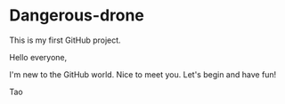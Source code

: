 # Dangerous-drone
This is my first GitHub project.

Hello everyone,

I'm new to the GitHub world. Nice to meet you. Let's begin and have fun!

Tao
